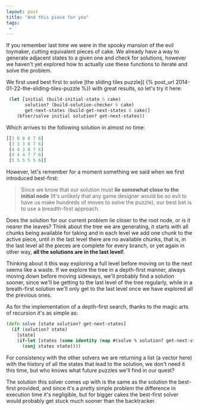 ```yaml
---
layout: post
title: "And this piece for you"
tags:
 -
---
```


If you remember last time we were in the spooky mansion of the evil toymaker,
cutting equivalent pieces of cake. We already have a way to generate adjacent
states to a given one and check for solutions, however we haven't yet explored
how to actually use these functions to iterate and solve the problem.

We first used best first to solve [the sliding tiles puzzle](
{% post_url 2014-01-22-the-sliding-tiles-puzzle %}) with great results, so let's try it
here:

~~~clojure
 (let [initial (build-initial-state 6 cake)
       solution? (build-solution-checker 6 cake)
       get-next-states (build-get-next-states 6 cake)]
    (bfser/solve initial solution? get-next-states))
~~~

Which arrives to the following solution in almost no time:

~~~clojure
[[3 8 8 8 7 6] 
 [3 3 3 8 7 6] 
 [4 4 3 8 7 6] 
 [4 4 4 7 7 6] 
 [5 5 5 5 5 6]]
~~~

However, let's remember for a moment something we said when we first
introduced best-first:

> Since we know that our solution must **lie somewhat close to the initial
> node** (It's unlikely that any game designer would be so evil to have us
> make hundreds of moves to solve the puzzle), our best bet is to use
> a breadth-first approach.

Does the solution for our current problem lie closer to the root node, or is
it nearer the leaves? Think about the tree we are generating, it starts with
all chunks being available for taking and in each level we add one chunk to
the active piece, until in the last level there are no available chunks, that
is, in the last level all the pieces are complete for every branch, or yet
again in other way, **all the solutions are in the last level!**.

Thinking about it this way exploring a full level before moving on to the next
seems like a waste. If we explore the tree in a depth-first manner, always
moving down before moving sideways, we'll probably find a solution sooner,
since we'll be getting to the last level of the tree regularly, while in
a breath-first solution we'll only get to the last level once we have explored
all the previous ones.

As for the implementation of a depth-first search, thanks to the magic arts of
recursion it's as simple as:

~~~clojure
(defn solve [state solution? get-next-states]
  (if (solution? state)
    [state]
    (if-let [states (some identity (map #(solve % solution? get-next-states) (get-next-states state)))]
      (conj states state))))
~~~

For consistency with the other solvers we are returning a list (a vector here)
with the history of all the states that lead to the solution, we don't need it
this time, but who knows what future puzzles we'll find in our quest?

The solution this solver comes up with is the same as the solution the
best-first provided, and since it's a pretty simple problem the difference in
execution time it's negligible, but for bigger cakes the best-first solver
would probably get stuck much sooner than the backtracker.
